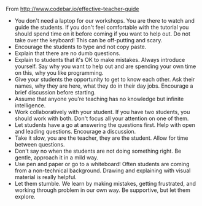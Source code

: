 From http://www.codebar.io/effective-teacher-guide

* You don't need a laptop for our workshops. You are there to watch and guide
  the students. If you don't feel comfortable with the tutorial you should spend
  time on it before coming if you want to help out. Do not take over the
  keyboard! This can be off-putting and scary.
* Encourage the students to type and not copy paste.
* Explain that there are no dumb questions.
* Explain to students that it's OK to make mistakes. Always introduce yourself.
  Say why you want to help out and are spending your own time on this, why you
  like programming.
* Give your students the opportunity to get to know each other. Ask their names,
  why they are here, what they do in their day jobs. Encourage a brief
  discussion before starting.
* Assume that anyone you're teaching has no knowledge but infinite intelligence.
* Work collaboratively with your student. If you have two students, you should
  work with both. Don't focus all your attention on one of them.
* Let students have a go at answering the questions first. Help with open and
  leading questions. Encourage a discussion.
* Take it slow, you are the teacher, they are the student. Allow for time
  between questions.
* Don't say no when the students are not doing something right. Be gentle,
  approach it in a mild way.
* Use pen and paper or go to a whiteboard! Often students are coming from a
  non-technical background. Drawing and explaining with visual material is
  really helpful.
* Let them stumble. We learn by making mistakes, getting frustrated, and working
  through problem in our own way. Be supportive, but let them explore.

